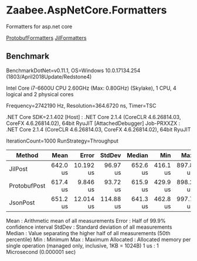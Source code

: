 # Zaabee.AspNetCore.Formatters

Formatters for asp.net core

[ProtobufFormatters](https://github.com/Mutuduxf/Zaabee.AspNetCore.Formatters/tree/master/Zaabee.AspNetCore.Formatters.Protobuf)
[JilFormatters](https://github.com/Mutuduxf/Zaabee.AspNetCore.Formatters/tree/master/Zaabee.AspNetCore.Formatters.Jil)

## Benchmark

BenchmarkDotNet=v0.11.1, OS=Windows 10.0.17134.254 (1803/April2018Update/Redstone4)

Intel Core i7-6600U CPU 2.60GHz (Max: 0.80GHz) (Skylake), 1 CPU, 4 logical and 2 physical cores

Frequency=2742190 Hz, Resolution=364.6720 ns, Timer=TSC

.NET Core SDK=2.1.402
  [Host]     : .NET Core 2.1.4 (CoreCLR 4.6.26814.03, CoreFX 4.6.26814.02), 64bit RyuJIT  [AttachedDebugger]
  Job-PRXXZX : .NET Core 2.1.4 (CoreCLR 4.6.26814.03, CoreFX 4.6.26814.02), 64bit RyuJIT

IterationCount=1000  RunStrategy=Throughput

|       Method |     Mean |     Error |    StdDev |   Median |      Min |      Max | Allocated |
|------------- |---------:|----------:|----------:|---------:|---------:|---------:|----------:|
|      JilPost | 642.0 us | 10.192 us |  96.97 us | 652.6 us | 416.1 us | 897.8 us |  16.96 KB |
| ProtobufPost | 617.4 us |  9.846 us |  93.72 us | 615.9 us | 429.9 us | 898.2 us |  14.09 KB |
|     JsonPost | 651.2 us | 12.014 us | 114.88 us | 641.3 us | 462.8 us | 997.7 us |  22.56 KB |

  Mean      : Arithmetic mean of all measurements
  Error     : Half of 99.9% confidence interval
  StdDev    : Standard deviation of all measurements
  Median    : Value separating the higher half of all measurements (50th percentile)
  Min       : Minimum
  Max       : Maximum
  Allocated : Allocated memory per single operation (managed only, inclusive, 1KB = 1024B)
  1 us      : 1 Microsecond (0.000001 sec)